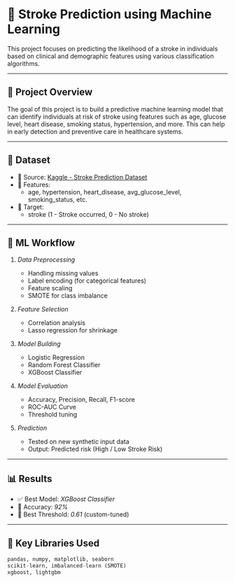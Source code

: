 # 🧠 Stroke Prediction using Machine Learning

This project focuses on predicting the likelihood of a stroke in individuals based on clinical and demographic features using various classification algorithms.

---

## 📌 Project Overview

The goal of this project is to build a predictive machine learning model that can identify individuals at risk of stroke using features such as age, glucose level, heart disease, smoking status, hypertension, and more. This can help in early detection and preventive care in healthcare systems.

---

## 📂 Dataset

- 📁 Source: [Kaggle - Stroke Prediction Dataset](https://www.kaggle.com/datasets/fedesoriano/stroke-prediction-dataset)
- 🎯 Features:
  - age, hypertension, heart_disease, avg_glucose_level, smoking_status, etc.
- 🔻 Target:
  - stroke (1 - Stroke occurred, 0 - No stroke)

---

## 🧪 ML Workflow

1. *Data Preprocessing*
   - Handling missing values
   - Label encoding (for categorical features)
   - Feature scaling
   - SMOTE for class imbalance

2. *Feature Selection*
   - Correlation analysis
   - Lasso regression for shrinkage

3. *Model Building*
   - Logistic Regression
   - Random Forest Classifier
   - XGBoost Classifier

4. *Model Evaluation*
   - Accuracy, Precision, Recall, F1-score
   - ROC-AUC Curve
   - Threshold tuning

5. *Prediction*
   - Tested on new synthetic input data
   - Output: Predicted risk (High / Low Stroke Risk)

---

## 📊 Results

- ✅ Best Model: *XGBoost Classifier*
- 🎯 Accuracy: *92%*
- 🔎 Best Threshold: *0.61* (custom-tuned)

---

## 📌 Key Libraries Used

```python
pandas, numpy, matplotlib, seaborn
scikit-learn, imbalanced-learn (SMOTE)
xgboost, lightgbm
